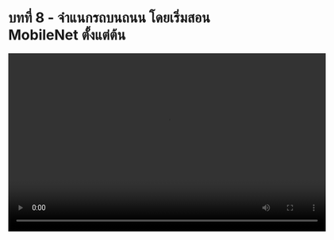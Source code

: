 # บทที่ 8 - จำแนกรถบนถนน โดยเริ่มสอน MobileNet ตั้งแต่ต้น

<video width="640" height="360" controls>
  <source :src="$withBase('/ep8.mp4')" type="video/mp4">
  Your browser does not support the video tag.
</video>

